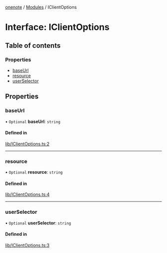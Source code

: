 [onenote](../README.md) / [Modules](../modules.md) / IClientOptions

# Interface: IClientOptions

## Table of contents

### Properties

- [baseUrl](IClientOptions.md#baseurl)
- [resource](IClientOptions.md#resource)
- [userSelector](IClientOptions.md#userselector)

## Properties

### baseUrl

• `Optional` **baseUrl**: `string`

#### Defined in

[lib/IClientOptions.ts:2](https://gitlab.com/ennovar1/OneNote/-/blob/3185caa/lib/IClientOptions.ts#L2)

___

### resource

• `Optional` **resource**: `string`

#### Defined in

[lib/IClientOptions.ts:4](https://gitlab.com/ennovar1/OneNote/-/blob/3185caa/lib/IClientOptions.ts#L4)

___

### userSelector

• `Optional` **userSelector**: `string`

#### Defined in

[lib/IClientOptions.ts:3](https://gitlab.com/ennovar1/OneNote/-/blob/3185caa/lib/IClientOptions.ts#L3)
